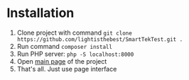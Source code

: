 # Installation
1. Clone project with command `git clone https://github.com/lightisthebest/SmartTekTest.git .`
2. Run command `composer install`
3. Run PHP server: `php -S localhost:8000`
4. Open [main page](localhost:8000) of the project
5. That's all. Just use page interface